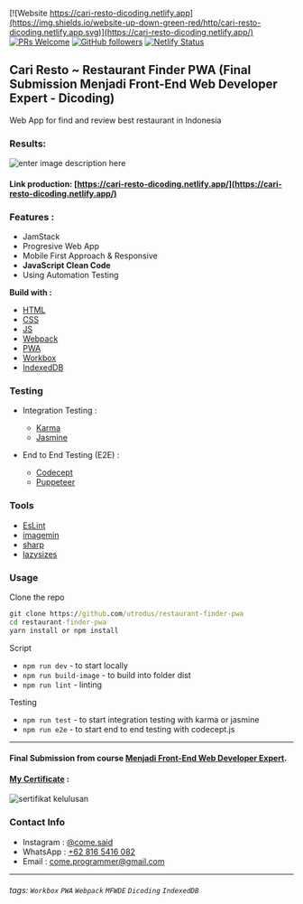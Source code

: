 [![Website https://cari-resto-dicoding.netlify.app](https://img.shields.io/website-up-down-green-red/http/cari-resto-dicoding.netlify.app.svg)](https://cari-resto-dicoding.netlify.app/) [![PRs Welcome](https://img.shields.io/badge/PRs-welcome-brightgreen.svg?style=flat-square)](http://makeapullrequest.com) [![GitHub followers](https://img.shields.io/github/followers/utrodus.svg?style=social&label=Follow&maxAge=2592000)](https://github.com/utrodus?tab=followers)  [![Netlify Status](https://api.netlify.com/api/v1/badges/96a39bea-1725-42e8-8352-68e01209ab37/deploy-status)](https://app.netlify.com/sites/cari-resto-dicoding/deploys)

## Cari Resto ~ Restaurant Finder PWA (Final Submission Menjadi Front-End Web Developer Expert - Dicoding)
Web App for find and review best restaurant in Indonesia

### Results:
![enter image description here](https://i.ibb.co/fCZPF2G/all-devices-black-min.png)

#### Link production: [https://cari-resto-dicoding.netlify.app/](https://cari-resto-dicoding.netlify.app/)

### Features : 
- JamStack
- Progresive Web App
- Mobile First Approach & Responsive
- **JavaScript Clean Code**
- Using Automation Testing


**Build with :**
- [HTML](https://www.w3schools.com/html/)
- [CSS](https://www.w3schools.com/css/)
- [JS](https://www.javascript.com/)
- [Webpack](https://webpack.js.org/)
- [PWA](https://developers.google.com/web/progressive-web-apps)
- [Workbox](https://developers.google.com/web/tools/workbox)
- [IndexedDB](https://developers.google.com/web/ilt/pwa/working-with-indexeddb)


### Testing
- Integration Testing :
  - [Karma](https://karma-runner.github.io)
  - [Jasmine](https://jasmine.github.io/)
  
- End to End Testing (E2E) :
  - [Codecept](https://codecept.io/)
  - [Puppeteer](https://codecept.io/helpers/Puppeteer/#seeinsource)

### Tools
- [EsLint](https://eslint.org/)
- [imagemin](https://github.com/imagemin/imagemin)
- [sharp](https://sharp.pixelplumbing.com/)
- [lazysizes](https://www.npmjs.com/package/lazysizes)


### Usage

Clone the repo

```cmd
git clone https://github.com/utrodus/restaurant-finder-pwa
cd restaurant-finder-pwa
yarn install or npm install
```

Script
- `npm run dev` - to start locally
- `npm run build-image` - to build into folder dist
- `npm run lint` - linting

Testing
- `npm run test` - to start integration testing with karma or jasmine
- `npm run e2e` - to start end to end testing with codecept.js

---

#### Final Submission from course [Menjadi Front-End Web Developer Expert](https://www.dicoding.com/academies/219).

#### [My Certificate](https://www.dicoding.com/certificates/N9ZOD5W40PG5) : 
![sertifikat kelulusan](https://i.ibb.co/Q8MHXLj/sertifikat-min.png)

### Contact Info

- Instagram : [@come.said](https://www.instagram.com/come.said)
- WhatsApp : [+62 816 5416 082](https://wa.me/6285780966635)
- Email : [come.programmer@gmail.com](mailto:come.programmer@gmail.com)

---
###### tags: `Workbox` `PWA` `Webpack` `MFWDE` `Dicoding` `IndexedDB`
